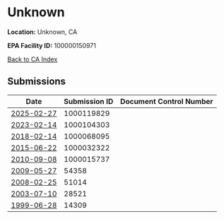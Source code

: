 # Unknown

**Location:** Unknown, CA

**EPA Facility ID:** 100000150971

[Back to CA Index](../../index.md)

## Submissions

| Date | Submission ID | Document Control Number |
|------|--------------|-------------------------|
| [2025-02-27](submissions/1000119829.md) | 1000119829 |  |
| [2023-02-14](submissions/1000104303.md) | 1000104303 |  |
| [2018-02-14](submissions/1000068095.md) | 1000068095 |  |
| [2015-06-22](submissions/1000032322.md) | 1000032322 |  |
| [2010-09-08](submissions/1000015737.md) | 1000015737 |  |
| [2009-05-27](submissions/54358.md) | 54358 |  |
| [2008-02-25](submissions/51014.md) | 51014 |  |
| [2003-07-10](submissions/28521.md) | 28521 |  |
| [1999-06-28](submissions/14309.md) | 14309 |  |
